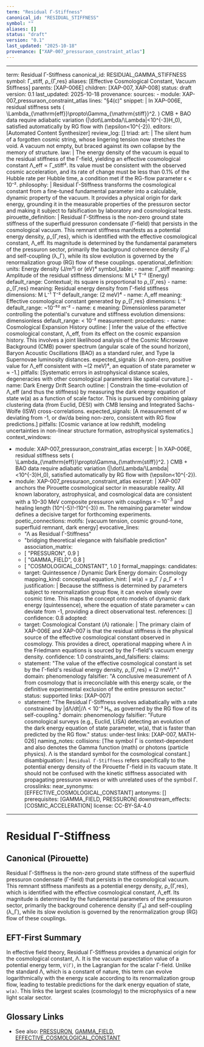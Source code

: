 ```yaml
---
term: "Residual Γ-Stiffness"
canonical_id: "RESIDUAL_STIFFNESS"
symbol: ""
aliases: []
status: "draft"
version: "0.1"
last_updated: "2025-10-18"
provenance: ["XAP-007_pressuraon_constraint_atlas"]
---
```


---
term: Residual Γ-Stiffness
canonical_id: RESIDUAL_GAMMA_STIFFNESS
symbol: Γ_stiff, ρ_{Γ,res}
aliases: [Effective Cosmological Constant, Vacuum Stiffness]
parents: [XAP-006E]
children: [XAP-007, XAP-008]
status: draft
version: 0.1
last_updated: 2025-10-18
provenance:
  sources:
    - module: XAP-007_pressuraon_constraint_atlas
      lines: "§4(c)"
      snippet: |
        In XAP-006E, residual stiffness sets
        \(
        \Lambda_{\mathrm{eff}}\propto\Gamma_{\mathrm{stiff}}^2.
        \)
        CMB + BAO data require adiabatic variation \(|\dot\Lambda/\Lambda|<10^{-3}H_0\), satisfied automatically by RG flow with \(\epsilon<10^{-2}\).
  editors: [Automated Content Synthesizer]
  review_log: []
triad:
  art: |
    The silent hum of a forgotten cosmic string, whose lingering tension now stretches the void. A vacuum not empty, but braced against its own collapse by the memory of structure.
  law: |
    The energy density of the vacuum is equal to the residual stiffness of the Γ-field, yielding an effective cosmological constant Λ_eff ∝ Γ_stiff². Its value must be consistent with the observed cosmic acceleration, and its rate of change must be less than 0.1% of the Hubble rate per Hubble time, a condition met if the RG-flow parameter ε < 10⁻².
  philosophy: |
    Residual Γ-Stiffness transforms the cosmological constant from a fine-tuned fundamental parameter into a calculable, dynamic property of the vacuum. It provides a physical origin for dark energy, grounding it in the measurable properties of the pressuron sector and making it subject to falsification by laboratory and cosmological tests.
pirouette_definition: |
  Residual Γ-Stiffness is the non-zero ground state stiffness of the superfluid pressuron condensate (Γ-field) that persists in the cosmological vacuum. This remnant stiffness manifests as a potential energy density, ρ_{Γ,res}, which is identified with the effective cosmological constant, Λ_eff. Its magnitude is determined by the fundamental parameters of the pressuron sector, primarily the background coherence density (Γ₀) and self-coupling (λ_Γ), while its slow evolution is governed by the renormalization group (RG) flow of these couplings.
operational_definition:
  units: Energy density (J/m³) or (eV)⁴
  symbol_table:
    - name: Γ_stiff
      meaning: Amplitude of the residual stiffness
      dimensions: M L² T⁻² (Energy)
      default_range: Contextual; its square is proportional to ρ_{Γ,res}
    - name: ρ_{Γ,res}
      meaning: Residual energy density from Γ-field stiffness
      dimensions: M L⁻¹ T⁻²
      default_range: (2 meV)⁴
    - name: Λ_eff
      meaning: Effective cosmological constant generated by ρ_{Γ,res}
      dimensions: L⁻²
      default_range: ~10⁻⁵² m⁻²
    - name: ε
      meaning: Dimensionless parameter controlling the potential's curvature and stiffness evolution
      dimensions: dimensionless
      default_range: < 10⁻²
  measurement:
    procedures:
      - name: Cosmological Expansion History
        outline: |
          Infer the value of the effective cosmological constant, Λ_eff, from its effect on the cosmic expansion history. This involves a joint likelihood analysis of the Cosmic Microwave Background (CMB) power spectrum (angular scale of the sound horizon), Baryon Acoustic Oscillations (BAO) as a standard ruler, and Type Ia Supernovae luminosity distances.
        expected_signals: [A non-zero, positive value for Λ_eff consistent with ~(2 meV)⁴, an equation of state parameter w ≈ -1.]
        pitfalls: [Systematic errors in astrophysical distance scales, degeneracies with other cosmological parameters like spatial curvature.]
      - name: Dark Energy Drift Search
        outline: |
          Constrain the time-evolution of Λ_eff (and thus the stiffness) by measuring the dark energy equation of state w(a) as a function of scale factor. This is pursued by combining galaxy clustering data (from Euclid, DESI) with CMB lensing and Integrated Sachs-Wolfe (ISW) cross-correlations.
        expected_signals: [A measurement of w deviating from -1, or dw/da being non-zero, consistent with RG flow predictions.]
        pitfalls: [Cosmic variance at low redshift, modeling uncertainties in non-linear structure formation, astrophysical systematics.]
context_windows:
  - module: XAP-007_pressuraon_constraint_atlas
    excerpt: |
      In XAP-006E, residual stiffness sets \( \Lambda_{\mathrm{eff}}\propto\Gamma_{\mathrm{stiff}}^2. \) CMB + BAO data require adiabatic variation \(|\dot\Lambda/\Lambda|<10^{-3}H_0\), satisfied automatically by RG flow with \(\epsilon<10^{-2}\).
  - module: XAP-007_pressuraon_constraint_atlas
    excerpt: |
      XAP-007 anchors the Pirouette cosmological sector in measurable reality. All known laboratory, astrophysical, and cosmological data are consistent with a 10–30 MeV composite pressuron with couplings $\kappa\!\sim\!10^{-3}$ and healing length \(10^{-5}\!-\!10^{-3}\) m. The remaining parameter window defines a decisive target for forthcoming experiments.
poetic_connections:
  motifs: [vacuum tension, cosmic ground-tone, superfluid remnant, dark energy]
  evocative_lines:
    - "Λ as Residual Γ-Stiffness"
    - "bridging theoretical elegance with falsifiable prediction"
  association_matrix:
    - [ "PRESSURON", 0.9 ]
    - [ "GAMMA_FIELD", 0.8 ]
    - [ "COSMOLOGICAL_CONSTANT", 1.0 ]
formal_mappings:
  candidates:
    - target: Quintessence / Dynamic Dark Energy
      domain: Cosmology
      mapping_kind: conceptual
      equation_hint: |
        w(a) = p_Γ / ρ_Γ ≠ -1
      justification: |
        Because the stiffness is determined by parameters subject to renormalization group flow, it can evolve slowly over cosmic time. This maps the concept onto models of dynamic dark energy (quintessence), where the equation of state parameter `w` can deviate from -1, providing a direct observational test.
      references: []
      confidence: 0.8
  adopted:
    - target: Cosmological Constant (Λ)
      rationale: |
        The primary claim of XAP-006E and XAP-007 is that the residual stiffness *is* the physical source of the effective cosmological constant observed in cosmology. This provides a direct, operational mapping where Λ in the Friedmann equations is sourced by the Γ-field's vacuum energy density.
      confidence: 1.0
constraints_and_falsifiers:
  claims:
    - statement: "The value of the effective cosmological constant is set by the Γ-field's residual energy density, ρ_{Γ,res} ≈ (2 meV)⁴."
      domain: phenomenology
      falsifier: "A conclusive measurement of Λ from cosmology that is irreconcilable with this energy scale, or the definitive experimental exclusion of the entire pressuron sector."
      status: supported
      links: [XAP-007]
    - statement: "The Residual Γ-Stiffness evolves adiabatically with a rate constrained by |dΛ/dt|/Λ < 10⁻³ H₀, as governed by the RG flow of its self-coupling."
      domain: phenomenology
      falsifier: "Future cosmological surveys (e.g., Euclid, LISA) detecting an evolution of the dark energy equation of state parameter, w(a), that is faster than predicted by the RG flow."
      status: under-test
      links: [XAP-007, MATH-026]
naming_notes:
  collisions: [The symbol Γ is context-dependent and also denotes the Gamma function (math) or photons (particle physics). Λ is the standard symbol for the cosmological constant.]
  disambiguation: |
    `Residual Γ-Stiffness` refers specifically to the potential energy density of the Pirouette Γ-field in its vacuum state. It should not be confused with the kinetic stiffness associated with propagating pressuron waves or with unrelated uses of the symbol Γ.
crosslinks:
  near_synonyms: [EFFECTIVE_COSMOLOGICAL_CONSTANT]
  antonyms: []
  prerequisites: [GAMMA_FIELD, PRESSURON]
  downstream_effects: [COSMIC_ACCELERATION]
license: CC-BY-SA-4.0
---

# Residual Γ-Stiffness

## Canonical (Pirouette)
Residual Γ-Stiffness is the non-zero ground state stiffness of the superfluid pressuron condensate (Γ-field) that persists in the cosmological vacuum. This remnant stiffness manifests as a potential energy density, ρ_{Γ,res}, which is identified with the effective cosmological constant, Λ_eff. Its magnitude is determined by the fundamental parameters of the pressuron sector, primarily the background coherence density (Γ₀) and self-coupling (λ_Γ), while its slow evolution is governed by the renormalization group (RG) flow of these couplings.

## EFT-First Summary
In effective field theory, Residual Γ-Stiffness provides a dynamical origin for the cosmological constant, Λ. It is the vacuum expectation value of a potential energy term, `V(Γ)`, in the Lagrangian for the scalar Γ-field. Unlike the standard Λ, which is a constant of nature, this term can evolve logarithmically with the energy scale according to its renormalization group flow, leading to testable predictions for the dark energy equation of state, `w(a)`. This links the largest scales (cosmology) to the microphysics of a new light scalar sector.

## Glossary Links
- See also: [PRESSURON](<#>), [GAMMA_FIELD](<#>), [EFFECTIVE_COSMOLOGICAL_CONSTANT](<#>)